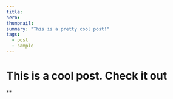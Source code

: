 ```yaml
---
title:
hero:
thumbnail:
summary: "This is a pretty cool post!"
tags: 
  - post
  - sample
---
```


# This is a cool post. Check it out

**